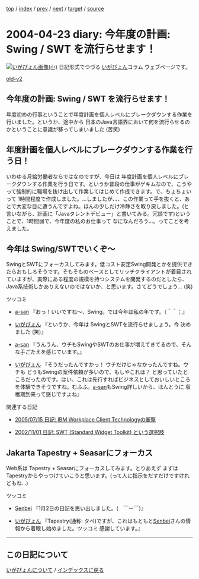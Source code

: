 [top](https://igapyon.github.io/diary/) 
 / [index](https://igapyon.github.io/diary/2004/index.html) 
 / [prev](https://igapyon.github.io/diary/2004/ig040422.html) 
 / [next](https://igapyon.github.io/diary/2004/ig040424.html) 
 / [target](https://igapyon.github.io/diary/2004/ig040423.html) 
 / [source](https://github.com/igapyon/diary/blob/gh-pages/2004/ig040423.html.src.md) 

2004-04-23 diary: 今年度の計画: Swing / SWT を流行らせます！
=====================================================================================================
[![いがぴょん画像(小)](https://igapyon.github.io/diary/images/iga200306s.jpg "いがぴょん")](https://igapyon.github.io/diary/memo/memoigapyon.html) 日記形式でつづる [いがぴょん](https://igapyon.github.io/diary/memo/memoigapyon.html)コラム ウェブページです。

[old-v2](ig040423-orig.html)

## 今年度の計画: Swing / SWT を流行らせます！

年度初めの行事ということで年度計画を個人レベルにブレークダウンする作業を行いました。というか、途中から 日本のJava言語界において何を流行らせるのかということに意識が移ってしまいました (苦笑)


## 年度計画を個人レベルにブレークダウンする作業を行う日！

いわゆる月給労働者ならではなのですが、今日は 年度計画を個人レベルにブレークダウンする作業を行う日です。というか普段の仕事がゲキムなので、こうやって強制的に職場を抜け出して作業してはじめて作成できます。で、ちょちょいって 1時間程度で作成しました。…しましたが、、、この作業って手を抜くと、あとで大変な目に遭うんですよね。ほんの少しだけ冷静さを取り戻しました。(と言いながら、計画に「Javaタレントデビュー」と書いてみる。冗談です)ということで、1時間弱で、今年度の私のお仕事って なになんだろう…。ってことを考えました。

## 今年は Swing/SWTでいくぞ～

SwingとSWTにフォーカスしてみます。低コスト安定Swing開発とかを提供できたらおもしろそうです。そもそものベースとしてリッチクライアントが着目されていますが、実際にある程度の規模を持つシステムを開発するのだとしたら、Java系技術しかありえないのではないか、と思います。さてどうでしょう… (笑)

ツッコミ

* [a-san](http://d.hatena.ne.jp/a-san/) 『おっ！いいですね～、Swing。では今年は私の年です。（＾＾；』
  
* [いがぴょん](http://www.igapyon.jp/igapyon/diary/memo/memoigapyon.html) 『というか、今年は SwingとSWTを流行らせましょう。今
  決めました (笑)』
  
* [a-san](http://d.hatena.ne.jp/a-san/) 『うんうん、ウチもSwingやSWTのお仕事が増えてきてるので、そんな手ごたえを感じています。』
  
* [いがぴょん](http://www.igapyon.jp/igapyon/diary/memo/memoigapyon.html) 『そうだったんですかっ！ ウチだけじゃなかったんですね。ウチも
  どうもSwingの案件依頼が多いので、もしやこれは？ と思っていたところだったのです。はい。これは先行すればビジネスとしておいしいところを体験できそうですね。むふふ。[a-san](http://d.hatena.ne.jp/a-san/)もSwing詳しいから、ほんとうに
  収穫期到来って感じですよね』

関連する日記

* [2005/07/15 日記: IBM Workplace Client Technologyの衝撃](../2005/ig050715.html)
  
* [2002/11/01 日記: SWT (Standard Widget Toolkit) という選択肢](../2002/ig021101.html)

## Jakarta Tapestry + Seasarにフォーカス

Web系は Tapestry + Seasarにフォーカスしてみます。とりあえず まずは Tapestryからやっつけていこうと思います。(って人に指示をだすだけですけれどもね…)

ツッコミ

* [Senbei](http://senbei.cocolog-nifty.com/diary/) 『1月2日の日記を思い出しました。(　￣ー￣)』
  
* [いがぴょん](http://www.igapyon.jp/igapyon/diary/memo/memoigapyon.html) 『Tapestry(通称: タペ)ですが、これはもともと[Senbei](http://senbei.cocolog-nifty.com/diary/)さんの情報から着眼し始めました。ツッコミ
  感謝しています。』

----------------------------------------------------------------------------------------------------

## この日記について
[いがぴょんについて](https://igapyon.github.io/diary/memo/memoigapyon.html) / [インデックスに戻る](https://igapyon.github.io/diary/idxall.html)
